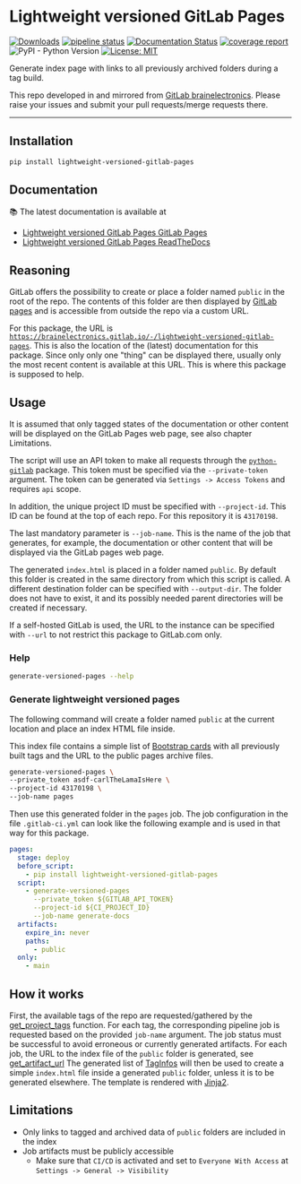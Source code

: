 # Lightweight versioned GitLab Pages

[![Downloads](https://pepy.tech/badge/lightweight-versioned-gitlab-pages)](https://pepy.tech/project/lightweight-versioned-gitlab-pages)
[![pipeline status](https://gitlab.com/brainelectronics/lightweight-versioned-gitlab-pages/badges/main/pipeline.svg)](https://gitlab.com/brainelectronics/lightweight-versioned-gitlab-pages/-/commits/main)
[![Documentation Status](https://readthedocs.org/projects/lightweight-versioned-gitlab-pages/badge/?version=latest)](https://lightweight-versioned-gitlab-pages.readthedocs.io/en/latest/?badge=latest)
[![coverage report](https://gitlab.com/brainelectronics/lightweight-versioned-gitlab-pages/badges/main/coverage.svg)](https://gitlab.com/brainelectronics/lightweight-versioned-gitlab-pages/-/commits/main)
![PyPI - Python Version](https://img.shields.io/pypi/pyversions/lightweight-versioned-gitlab-pages)
[![License: MIT](https://img.shields.io/gitlab/license/brainelectronics/lightweight-versioned-gitlab-pages?color=green)](https://opensource.org/licenses/MIT)

Generate index page with links to all previously archived folders during a tag
build.

This repo developed in and mirrored from [GitLab brainelectronics](https://gitlab.com/brainelectronics/lightweight-versioned-gitlab-pages).
Please raise your issues and submit your pull requests/merge requests there.

---------------

## Installation

```bash
pip install lightweight-versioned-gitlab-pages
```

## Documentation

📚 The latest documentation is available at

- [Lightweight versioned GitLab Pages GitLab Pages](https://brainelectronics.gitlab.io/lightweight-versioned-gitlab-pages)
- [Lightweight versioned GitLab Pages ReadTheDocs](https://lightweight-versioned-gitlab-pages.readthedocs.io/en/latest/)

## Reasoning

GitLab offers the possibility to create or place a folder named `public` in the
root of the repo. The contents of this folder are then displayed by
[GitLab pages](https://docs.gitlab.com/ee/user/project/pages/) and is
accessible from outside the repo via a custom URL.

For this package, the URL is
[`https://brainelectronics.gitlab.io/-/lightweight-versioned-gitlab-pages`](https://brainelectronics.gitlab.io/lightweight-versioned-gitlab-pages).
This is also the location of the (latest) documentation for this package.
Since only only one "thing" can be displayed there, usually only the most
recent content is available at this URL. This is where this package is supposed to help.

## Usage

It is assumed that only tagged states of the documentation or other content
will be displayed on the GitLab Pages web page, see also chapter Limitations.

The script will use an API token to make all requests through the
[`python-gitlab`](https://python-gitlab.readthedocs.io/en/stable/) package.
This token must be specified via the `--private-token` argument. The token can
be generated via `Settings -> Access Tokens` and requires `api` scope.

In addition, the unique project ID must be specified with `--project-id`.
This ID can be found at the top of each repo. For this repository it is
`43170198`.

The last mandatory parameter is `--job-name`. This is the name of the job
that generates, for example, the documentation or other content that will be
displayed via the GitLab pages web page.

The generated `index.html` is placed in a folder named `public`. By default
this folder is created in the same directory from which this script is called.
A different destination folder can be specified with `--output-dir`. The folder
does not have to exist, it and its possibly needed parent directories will be
created if necessary.

If a self-hosted GitLab is used, the URL to the instance can be specified with
`--url` to not restrict this package to GitLab.com only.

### Help

```bash
generate-versioned-pages --help
```

### Generate lightweight versioned pages

The following command will create a folder named `public` at the current
location and place an index HTML file inside.

This index file contains a simple list of
[Bootstrap cards](https://getbootstrap.com/docs/5.0/components/card/)
with all previously built tags and the URL to the public pages archive files.

```bash
generate-versioned-pages \
--private_token asdf-carlTheLamaIsHere \
--project-id 43170198 \
--job-name pages
```

Then use this generated folder in the `pages` job. The job configuration in the
file `.gitlab-ci.yml` can look like the following example and is used in that
way for this package.

```yaml
pages:
  stage: deploy
  before_script:
    - pip install lightweight-versioned-gitlab-pages
  script:
    - generate-versioned-pages
      --private_token ${GITLAB_API_TOKEN}
      --project-id ${CI_PROJECT_ID}
      --job-name generate-docs
  artifacts:
    expire_in: never
    paths:
      - public
  only:
    - main
```

## How it works

First, the available tags of the repo are requested/gathered by the
[get_project_tags](lightweight_versioned_gitlab_pages.generate.get_project_tags)
function. For each tag, the corresponding pipeline job is requested based on
the provided `job-name` argument. The job status must be successful to avoid
erroneous or currently generated artifacts. For each job, the URL to the index
file of the `public` folder is generated, see
[get_artifact_url](lightweight_versioned_gitlab_pages.generate.get_artifact_url)
The generated list of
[TagInfos](lightweight_versioned_gitlab_pages.generate.TagInfo) will then be
used to create a simple `index.html` file inside a generated `public` folder,
unless it is to be generated elsewhere.
The template is rendered with [Jinja2](https://github.com/pallets/jinja/).

## Limitations

- Only links to tagged and archived data of `public` folders are included in
the index
- Job artifacts must be publicly accessible
    - Make sure that `CI/CD` is activated and set to `Everyone With Access` at
    `Settings -> General -> Visibility`
